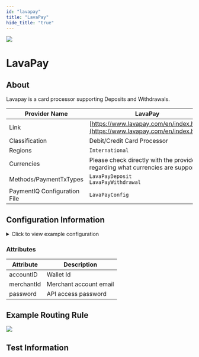 ```yaml
--- 
id: "lavapay" 
title: "LavaPay"
hide_title: "true"
---
```

 
![](/img/providers/logos/lavapay.png)

# LavaPay

## About
Lavapay is a card processor supporting Deposits and Withdrawals.

| Provider Name                | LavaPay                                                                         |
|------------------------------|---------------------------------------------------------------------------------|
| Link                         | [https://www.lavapay.com/en/index.html](https://www.lavapay.com/en/index.html)  |
| Classification               | Debit/Credit Card Processor                                                     |
| Regions                      | `International`                                                                 |
| Currencies                   | Please check directly with the provider regarding what currencies are supported |
| Methods/PaymentTxTypes       | `LavaPayDeposit` <br/> `LavaPayWithdrawal`                                      |
| PaymentIQ Configuration File | `LavaPayConfig`                                                                 |

## Configuration Information

<details>
<summary>Click to view example configuration</summary>
<br/>

```xml
<com.devcode.paymentiq.integration.lavapay.LavaPayConfig>
  <enabled>true</enabled>
<accounts>
    <entry>
     <string></string>
     <account>
       <accountID>??</accountID>
       <merchantId>??</merchantId>
       <password>??</password>
        <serviceEndpoint>https://www.LavaPay.com/checkout/</serviceEndpoint>
        <redirectUrl>${baseRedirectUrl}/api/lavapay/deposit/redirect</redirectUrl>
         <successUrl>${successUrl}</successUrl>
        <failureUrl>${failureUrl}</failureUrl>
     </account>
    </entry>
  </accounts>
  <sendPaymentUrl>https://api.lavapay.com/LavaPayAPI</sendPaymentUrl>
  <transferActionHeadre>https://api.lavapay.com/I_LavaPayAPI/TransferMoney</transferActionHeadre>
  <withdrawActionHeadre>https://api.lavapay.com/I_LavaPayAPI/Withdraw_To_Ecurrency</withdrawActionHeadre>
 <verifyCallbackUrl>https://www.lavapay.com/callback-verify.html?</verifyCallbackUrl> 
</com.devcode.paymentiq.integration.lavapay.LavaPayConfig>
```
</details>

### Attributes

| Attribute  | Description            |
|------------|------------------------|
| accountID  | Wallet Id              |
| merchantId | Merchant account email |
| password   | API access password    |

## Example Routing Rule
![](/img/providers/routing/lavapay.png)

## Test Information

